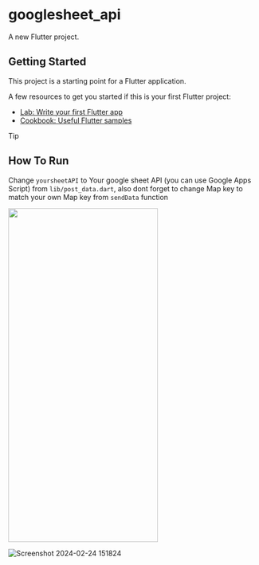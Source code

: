 # googlesheet_api

A new Flutter project.

## Getting Started

This project is a starting point for a Flutter application.

A few resources to get you started if this is your first Flutter project:

- [Lab: Write your first Flutter app](https://docs.flutter.dev/get-started/codelab)
- [Cookbook: Useful Flutter samples](https://docs.flutter.dev/cookbook)

> [!TIP]
> ## How To Run
> Change ``yoursheetAPI`` to Your google sheet API (you can use Google Apps Script) from ``lib/post_data.dart``, also dont forget to change Map key to match your own Map key from ``sendData`` function

<img src="https://github.com/Denuvo33/Simple-Presence-App/assets/106959180/63a00b9f-ba7f-4724-8cc7-53f6263bc704" width="300" height="670">

![Screenshot 2024-02-24 151824](https://github.com/Denuvo33/Simple-Presence-App/assets/106959180/613bfbe4-2e49-4145-a438-cc1977aca8ee)
